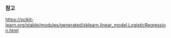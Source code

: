 ### 참고   
https://scikit-learn.org/stable/modules/generated/sklearn.linear_model.LogisticRegression.html
